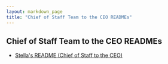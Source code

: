 ```yaml
---
layout: markdown_page
title: "Chief of Staff Team to the CEO READMEs"
---
```

## Chief of Staff Team to the CEO READMEs

- [Stella's README (Chief of Staff to the CEO)](/handbook/ceo/chief-of-staff-team/readmes/streas/)
